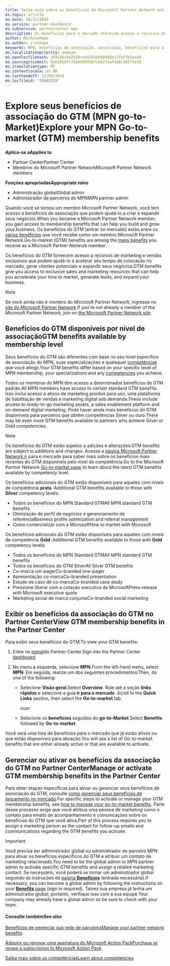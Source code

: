 ```yaml
---
title: Saiba mais sobre os benefícios do Microsoft Partner Network entrar no mercado | Centro de parceiros
ms.topic: article
ms.date: 10/31/2019
ms.service: partner-dashboard
ms.subservice: partnercenter-mpn
description: Os benefícios para o mercado oferecem acesso a recursos de marketing e vendas exclusivos que podem ajudá-lo a acelerar seu tempo de colocação no mercado, gerar clientes potenciais e expandir seus negócios.
author: MicheleHope
ms.author: v-mihope
keywords: MPN, benefícios de associação, associação, benefícios para o mercado, lançamento no mercado, ir para mercado, GTM, associação Gold, associação Silver
ms.localizationpriority: medium
ms.openlocfilehash: 359c86cbd2929ced4203b09b988ec1fbf7b2ea44
ms.sourcegitcommit: 9a628b8fc73d4db995b7cb42faaf4d6c3b573e45
ms.translationtype: MT
ms.contentlocale: pt-BR
ms.lasthandoff: 12/09/2019
ms.locfileid: "74943329"
---
```

# <a name="explore-your-mpn-go-to-market-gtm-membership-benefits"></a><span data-ttu-id="0b874-104">Explore seus benefícios de associação do GTM (MPN go-to-Market)</span><span class="sxs-lookup"><span data-stu-id="0b874-104">Explore your MPN Go-to-market (GTM) membership benefits</span></span>

<span data-ttu-id="0b874-105">**Aplica-se a**</span><span class="sxs-lookup"><span data-stu-id="0b874-105">**Applies to**</span></span>

- <span data-ttu-id="0b874-106">Partner Center</span><span class="sxs-lookup"><span data-stu-id="0b874-106">Partner Center</span></span>
- <span data-ttu-id="0b874-107">Membros do Microsoft Partner Network</span><span class="sxs-lookup"><span data-stu-id="0b874-107">Microsoft Partner Network members</span></span>

<span data-ttu-id="0b874-108">**Funções apropriadas**</span><span class="sxs-lookup"><span data-stu-id="0b874-108">**Appropriate roles**</span></span>

- <span data-ttu-id="0b874-109">Administração global</span><span class="sxs-lookup"><span data-stu-id="0b874-109">Global admin</span></span>
- <span data-ttu-id="0b874-110">Administrador de parceiros do MPN</span><span class="sxs-lookup"><span data-stu-id="0b874-110">MPN partner admin</span></span>

<span data-ttu-id="0b874-111">Quando você se tornou um membro Microsoft Partner Network, você tem acesso a benefícios de associação que podem ajudá-lo a criar e expandir seus negócios.</span><span class="sxs-lookup"><span data-stu-id="0b874-111">When you became a Microsoft Partner Network member, you gain access to membership benefits that can help you build and grow your business.</span></span> <span data-ttu-id="0b874-112">Os benefícios do GTM (entrar no mercado) estão entre os [vários benefícios](https://partner.microsoft.com/manage-your-partner-network-benefits) que você recebe como um membro Microsoft Partner Network.</span><span class="sxs-lookup"><span data-stu-id="0b874-112">Go-to-market (GTM) benefits are among the [many benefits](https://partner.microsoft.com/manage-your-partner-network-benefits) you receive as a Microsoft Partner Network member.</span></span> 

<span data-ttu-id="0b874-113">Os benefícios do GTM fornecem acesso a recursos de marketing e vendas exclusivos que podem ajudá-lo a acelerar seu tempo de colocação no mercado, gerar clientes potenciais e expandir seus negócios.</span><span class="sxs-lookup"><span data-stu-id="0b874-113">GTM benefits give you access to exclusive sales and marketing resources that can help you accelerate your time to market, generate leads, and expand your business.</span></span>

>[!NOTE]
><span data-ttu-id="0b874-114">Se você ainda não é membro do Microsoft Partner Network, ingresse no [site do Microsoft Partner Network](https://partner.microsoft.com/membership).</span><span class="sxs-lookup"><span data-stu-id="0b874-114">If you're not already a member of the Microsoft Partner Network, join on [the Microsoft Partner Network site](https://partner.microsoft.com/membership).</span></span>


## <a name="gtm-benefits-available-by-membership-level"></a><span data-ttu-id="0b874-115">Benefícios do GTM disponíveis por nível de associação</span><span class="sxs-lookup"><span data-stu-id="0b874-115">GTM benefits available by membership level</span></span>

<span data-ttu-id="0b874-116">Seus benefícios do GTM são diferentes com base no seu nível específico de associação do MPN, suas especializações e quaisquer [competências](learn-about-competencies.md) que você atingir.</span><span class="sxs-lookup"><span data-stu-id="0b874-116">Your GTM benefits differ based on your specific level of MPN membership, your specializations and any [competencies](learn-about-competencies.md) you achieve.</span></span>

<span data-ttu-id="0b874-117">Todos os membros do MPN têm acesso a determinados benefícios de GTM padrão.</span><span class="sxs-lookup"><span data-stu-id="0b874-117">All MPN members have access to certain standard GTM benefits.</span></span> <span data-ttu-id="0b874-118">Isso inclui acesso a ativos de marketing prontos para uso, uma plataforma de habilitação de vendas e marketing digital sob demanda.</span><span class="sxs-lookup"><span data-stu-id="0b874-118">These include access to ready-to-go marketing assets, a sales enablement platform and on-demand digital marketing.</span></span> <span data-ttu-id="0b874-119">Pode haver ainda mais benefícios do GTM disponíveis para parceiros que obtêm competências Silver ou ouro.</span><span class="sxs-lookup"><span data-stu-id="0b874-119">There may be even more GTM benefits available to partners who achieve Silver or Gold competencies.</span></span>

>[!NOTE]
><span data-ttu-id="0b874-120">Os benefícios do GTM estão sujeitos a adições e alterações.</span><span class="sxs-lookup"><span data-stu-id="0b874-120">GTM benefits are subject to additions and changes.</span></span> <span data-ttu-id="0b874-121">Acesse a [página Microsoft Partner Network ir](https://partner.microsoft.com/membership/go-to-market) para o mercado para saber mais sobre os benefícios mais recentes do GTM disponíveis pelo nível de competência.</span><span class="sxs-lookup"><span data-stu-id="0b874-121">Go to the Microsoft Partner Network [Go-to-market page](https://partner.microsoft.com/membership/go-to-market) to learn about the latest GTM benefits available by competency level.</span></span>

<span data-ttu-id="0b874-122">Os benefícios adicionais do GTM estão disponíveis para aqueles com níveis de competência **prata** :</span><span class="sxs-lookup"><span data-stu-id="0b874-122">Additional GTM benefits available to those with **Silver** competency levels:</span></span>

- <span data-ttu-id="0b874-123">Todos os benefícios do MPN Standard GTM</span><span class="sxs-lookup"><span data-stu-id="0b874-123">All MPN standard GTM benefits</span></span>
- <span data-ttu-id="0b874-124">Otimização de perfil de negócios e gerenciamento de referência</span><span class="sxs-lookup"><span data-stu-id="0b874-124">Business profile optimization and referral management</span></span>
- <span data-ttu-id="0b874-125">Como comercializar com a Microsoft</span><span class="sxs-lookup"><span data-stu-id="0b874-125">How to market with Microsoft</span></span>

<span data-ttu-id="0b874-126">Os benefícios adicionais do GTM estão disponíveis para aqueles com níveis de competência **Gold** :</span><span class="sxs-lookup"><span data-stu-id="0b874-126">Additional GTM benefits available to those with **Gold** competency levels:</span></span>

- <span data-ttu-id="0b874-127">Todos os benefícios do MPN Standard GTM</span><span class="sxs-lookup"><span data-stu-id="0b874-127">All MPN standard GTM benefits</span></span>
- <span data-ttu-id="0b874-128">Todos os benefícios do GTM Silver</span><span class="sxs-lookup"><span data-stu-id="0b874-128">All Silver GTM benefits</span></span>
- <span data-ttu-id="0b874-129">Co-marca um-pager</span><span class="sxs-lookup"><span data-stu-id="0b874-129">Co-branded one-pager</span></span>
- <span data-ttu-id="0b874-130">Apresentação co-marca</span><span class="sxs-lookup"><span data-stu-id="0b874-130">Co-branded presentation</span></span>
- <span data-ttu-id="0b874-131">Estudo de caso de co-marca</span><span class="sxs-lookup"><span data-stu-id="0b874-131">Co-branded case study</span></span>
- <span data-ttu-id="0b874-132">Pressione liberar com a cotação executiva da Microsoft</span><span class="sxs-lookup"><span data-stu-id="0b874-132">Press release with Microsoft executive quote</span></span>
- <span data-ttu-id="0b874-133">Marketing social de marca conjunta</span><span class="sxs-lookup"><span data-stu-id="0b874-133">Co-branded social marketing</span></span>

## <a name="view-gtm-membership-benefits-in-the-partner-center"></a><span data-ttu-id="0b874-134">Exibir os benefícios da associação do GTM no Partner Center</span><span class="sxs-lookup"><span data-stu-id="0b874-134">View GTM membership benefits in the Partner Center</span></span>

<span data-ttu-id="0b874-135">Para exibir seus benefícios do GTM:</span><span class="sxs-lookup"><span data-stu-id="0b874-135">To view your GTM benefits:</span></span>

1. <span data-ttu-id="0b874-136">Entre no [painel]( https://docs.microsoft.com/partner-center/)do Partner Center.</span><span class="sxs-lookup"><span data-stu-id="0b874-136">Sign into the Partner Center [dashboard]( https://docs.microsoft.com/partner-center/).</span></span>

2. <span data-ttu-id="0b874-137">No menu à esquerda, selecione **MPN**.</span><span class="sxs-lookup"><span data-stu-id="0b874-137">From the left-hand menu, select **MPN**.</span></span> <span data-ttu-id="0b874-138">Em seguida, realize um dos seguintes procedimentos:</span><span class="sxs-lookup"><span data-stu-id="0b874-138">Then, do one of the following:</span></span>

    - <span data-ttu-id="0b874-139">Selecione **Visão geral**.</span><span class="sxs-lookup"><span data-stu-id="0b874-139">Select **Overview**.</span></span> <span data-ttu-id="0b874-140">Role até a seção **links rápidos** e selecione a guia **ir para o mercado** .</span><span class="sxs-lookup"><span data-stu-id="0b874-140">Scroll to the **Quick Links** section, then select the **Go-to-market** tab.</span></span>

      <span data-ttu-id="0b874-141">ou</span><span class="sxs-lookup"><span data-stu-id="0b874-141">or</span></span>

    - <span data-ttu-id="0b874-142">Selecione os **benefícios** seguidos do **go-to-Market**.</span><span class="sxs-lookup"><span data-stu-id="0b874-142">Select **Benefits** followed by **Go-to-market**.</span></span>

<span data-ttu-id="0b874-143">Você verá uma lista de benefícios para o mercado que já estão ativos ou que estão disponíveis para ativação.</span><span class="sxs-lookup"><span data-stu-id="0b874-143">You will see a list of Go-to-market benefits that are either already active or that are available to activate.</span></span>

## <a name="manage-or-activate-gtm-membership-benefits-in-the-partner-center"></a><span data-ttu-id="0b874-144">Gerenciar ou ativar os benefícios da associação do GTM no Partner Center</span><span class="sxs-lookup"><span data-stu-id="0b874-144">Manage or activate GTM membership benefits in the Partner Center</span></span>

<span data-ttu-id="0b874-145">Para obter etapas específicas para ativar ou gerenciar seus benefícios de associação do GTM, consulte [como gerenciar seus benefícios de lançamento no mercado](manage-your-partner-network-benefits.md#manage-go-to-market-benefits).</span><span class="sxs-lookup"><span data-stu-id="0b874-145">For specific steps to activate or manage your GTM membership benefits, see [how to manage your go-to-market benefits](manage-your-partner-network-benefits.md#manage-go-to-market-benefits).</span></span> <span data-ttu-id="0b874-146">Parte desse processo exige que você atribua uma pessoa de marketing como o contato para emails de acompanhamento e comunicações sobre os benefícios do GTM que você ativa.</span><span class="sxs-lookup"><span data-stu-id="0b874-146">Part of this process requires you to assign a marketing person as the contact for follow-up emails and communications regarding the GTM benefits you activate.</span></span>

>[!IMPORTANT]
><span data-ttu-id="0b874-147">Você precisa ser administrador global ou administrador do parceiro MPN para ativar os benefícios específicos do GTM e atribuir um contato de marketing relacionado.</span><span class="sxs-lookup"><span data-stu-id="0b874-147">You need to be the global admin or MPN partner admin to activate specific GTM benefits and assign a related marketing contact.</span></span> <span data-ttu-id="0b874-148">Se necessário, você poderá se tornar um administrador global seguindo as instruções da [página **Benefícios**](https://partnercenter.microsoft.com/pcv/partnership/benefits) (entrada necessária).</span><span class="sxs-lookup"><span data-stu-id="0b874-148">If necessary, you can become a global admin by following the instructions on your [**Benefits** page](https://partnercenter.microsoft.com/pcv/partnership/benefits) (sign in required).</span></span> <span data-ttu-id="0b874-149">Talvez sua empresa já tenha um administrador global; portanto, verifique isso com a sua equipe.</span><span class="sxs-lookup"><span data-stu-id="0b874-149">Your company may already have a global admin so be sure to check with your team.</span></span>

#### <a name="see-also"></a><span data-ttu-id="0b874-150">Consulte também</span><span class="sxs-lookup"><span data-stu-id="0b874-150">See also</span></span>

[<span data-ttu-id="0b874-151">Benefícios de gerenciar sua rede de parceiros</span><span class="sxs-lookup"><span data-stu-id="0b874-151">Manage your partner network benefits</span></span>](manage-your-partner-network-benefits.md)

[<span data-ttu-id="0b874-152">Adquirir ou renovar uma assinatura do Microsoft Action Pack</span><span class="sxs-lookup"><span data-stu-id="0b874-152">Purchase or renew a subscription to Microsoft Action Pack</span></span>](mpn-get-action-pack.md)

[<span data-ttu-id="0b874-153">Saiba mais sobre as competências</span><span class="sxs-lookup"><span data-stu-id="0b874-153">Learn about competencies</span></span>](learn-about-competencies.md)
